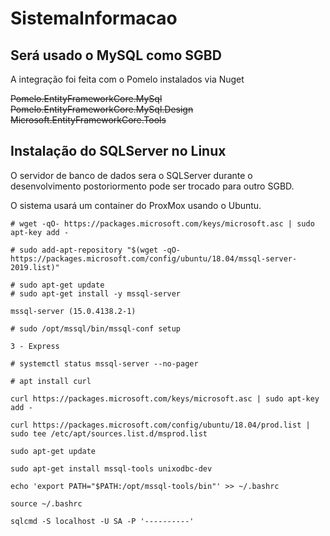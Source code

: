 # SistemaInformacao

## Será usado o MySQL como SGBD
A integração foi feita com o Pomelo instalados via Nuget

~~Pomelo.EntityFrameworkCore.MySql~~
~~Pomelo.EntityFrameworkCore.MySql.Design~~
~~Microsoft.EntityFrameworkCore.Tools~~

## Instalação do SQLServer no Linux

O servidor de banco de dados sera o SQLServer durante o desenvolvimento postoriormento pode ser trocado para outro SGBD.

O sistema usará um container do ProxMox usando o Ubuntu.

~~~~shell
# wget -qO- https://packages.microsoft.com/keys/microsoft.asc | sudo apt-key add -

# sudo add-apt-repository "$(wget -qO- https://packages.microsoft.com/config/ubuntu/18.04/mssql-server-2019.list)"

# sudo apt-get update
# sudo apt-get install -y mssql-server

mssql-server (15.0.4138.2-1)

# sudo /opt/mssql/bin/mssql-conf setup

3 - Express

# systemctl status mssql-server --no-pager

# apt install curl

curl https://packages.microsoft.com/keys/microsoft.asc | sudo apt-key add -

curl https://packages.microsoft.com/config/ubuntu/18.04/prod.list | sudo tee /etc/apt/sources.list.d/msprod.list

sudo apt-get update 

sudo apt-get install mssql-tools unixodbc-dev

echo 'export PATH="$PATH:/opt/mssql-tools/bin"' >> ~/.bashrc

source ~/.bashrc

sqlcmd -S localhost -U SA -P '----------'
~~~~